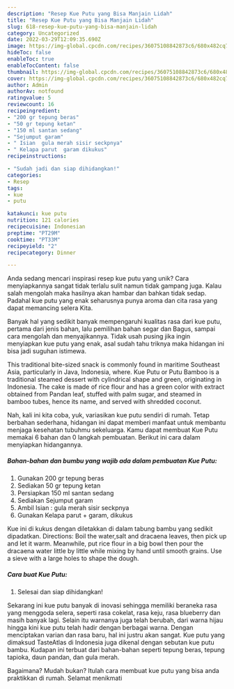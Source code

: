 ```yaml
---
description: "Resep Kue Putu yang Bisa Manjain Lidah"
title: "Resep Kue Putu yang Bisa Manjain Lidah"
slug: 618-resep-kue-putu-yang-bisa-manjain-lidah
category: Uncategorized
date: 2022-03-29T12:09:35.690Z
image: https://img-global.cpcdn.com/recipes/36075108842873c6/680x482cq70/kue-putu-foto-resep-utama.jpg
hideToc: false
enableToc: true
enableTocContent: false
thumbnail: https://img-global.cpcdn.com/recipes/36075108842873c6/680x482cq70/kue-putu-foto-resep-utama.jpg
cover: https://img-global.cpcdn.com/recipes/36075108842873c6/680x482cq70/kue-putu-foto-resep-utama.jpg
author: Admin
authorAv: notfound
ratingvalue: 5
reviewcount: 16
recipeingredient:
- "200 gr tepung beras"
- "50 gr tepung ketan"
- "150 ml santan sedang"
- "Sejumput garam"
- " Isian  gula merah sisir seckpnya"
- " Kelapa parut  garam dikukus"
recipeinstructions:

- "Sudah jadi dan siap dihidangkan!"
categories:
- Resep
tags:
- kue
- putu

katakunci: kue putu 
nutrition: 121 calories
recipecuisine: Indonesian
preptime: "PT29M"
cooktime: "PT33M"
recipeyield: "2"
recipecategory: Dinner

---
```





Anda sedang mencari inspirasi resep kue putu yang unik? Cara menyiapkannya sangat tidak terlalu sulit namun tidak gampang juga. Kalau salah mengolah maka hasilnya akan hambar dan bahkan tidak sedap. Padahal kue putu yang enak seharusnya punya aroma dan cita rasa yang dapat memancing selera Kita.





Banyak hal yang sedikit banyak mempengaruhi kualitas rasa dari kue putu, pertama dari jenis bahan, lalu pemilihan bahan segar dan Bagus, sampai cara mengolah dan menyajikannya. Tidak usah pusing jika ingin menyiapkan kue putu yang enak,      asal sudah tahu triknya maka hidangan ini bisa jadi suguhan istimewa.














This traditional bite-sized snack is commonly found in maritime Southeast Asia, particularly in Java, Indonesia, where. Kue Putu or Putu Bamboo is a traditional steamed dessert with cylindrical shape and green, originating in Indonesia. The cake is made of rice flour and has a green color with extract obtained from Pandan leaf, stuffed with palm sugar, and steamed in bamboo tubes, hence its name, and served with shredded coconut.






Nah, kali ini kita coba, yuk, variasikan kue putu sendiri di rumah. Tetap berbahan sederhana, hidangan ini dapat memberi manfaat untuk membantu menjaga kesehatan tubuhmu sekeluarga. Kamu dapat membuat Kue Putu memakai 6 bahan dan 0 langkah pembuatan. Berikut ini cara dalam menyiapkan hidangannya.

<!--inarticleads1-->

##### Bahan-bahan dan bumbu yang wajib ada dalam pembuatan Kue Putu:

1. Gunakan 200 gr tepung beras
1. Sediakan 50 gr tepung ketan
1. Persiapkan 150 ml santan sedang
1. Sediakan Sejumput garam
1. Ambil  Isian : gula merah sisir seckpnya
1. Gunakan  Kelapa parut + garam, dikukus


Kue ini di kukus dengan diletakkan di dalam tabung bambu yang sedikit dipadatkan. Directions: Boil the water,salt and dracaena leaves, then pick up and let it warm. Meanwhile, put rice flour in a big bowl then pour the dracaena water little by little while mixing by hand until smooth grains. Use a sieve with a large holes to shape the dough. 

<!--inarticleads2-->

##### Cara buat Kue Putu:


1. Selesai dan siap dihidangkan!

Sekarang ini kue putu banyak di inovasi sehingga memiliki beraneka rasa yang menggoda selera, seperti rasa cokelat, rasa keju, rasa blueberry dan masih banyak lagi. Selain itu warnanya juga telah berubah, dari warna hijau hingga kini kue putu telah hadir dengan berbagai warna. Dengan menciptakan varian dan rasa baru, hal ini justru akan sangat. Kue putu yang dimaksud TasteAtlas di Indonesia juga dikenal dengan sebutan kue putu bambu. Kudapan ini terbuat dari bahan-bahan seperti tepung beras, tepung tapioka, daun pandan, dan gula merah. 

Bagaimana? Mudah bukan? Itulah cara membuat kue putu yang bisa anda praktikkan di rumah. Selamat menikmati
